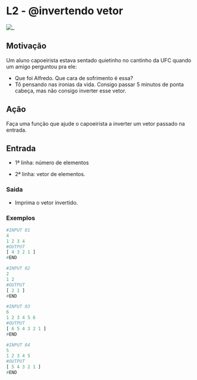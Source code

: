 # L2 - @invertendo vetor

![_](cover.jpg)

## Motivação

Um aluno capoeirista estava sentado quietinho no cantinho da UFC quando um amigo perguntou pra ele:

* Que foi Alfredo. Que cara de sofrimento é essa?
* Tô pensando nas ironias da vida. Consigo passar 5 minutos de ponta cabeça, mas não consigo inverter esse vetor.

## Ação

Faça uma função que ajude o capoeirista a inverter um vetor passado na entrada.

## Entrada

* 1ª linha: número de elementos

* 2ª linha: vetor de elementos.

### Saida

* Imprima o vetor invertido.

### Exemplos

``` py
#INPUT 01
4
1 2 3 4
#OUTPUT
[ 4 3 2 1 ]
#END

#INPUT 02
2
1 2
#OUTPUT
[ 2 1 ]
#END

#INPUT 03
6
1 2 3 4 5 6
#OUTPUT
[ 6 5 4 3 2 1 ]
#END

#INPUT 04
5
1 2 3 4 5
#OUTPUT
[ 5 4 3 2 1 ]
#END
```
